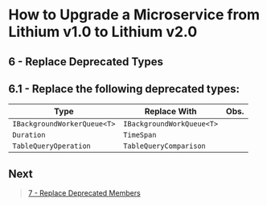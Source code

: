 # How to Upgrade a Microservice from Lithium v1.0 to Lithium v2.0

## 6 - Replace Deprecated Types

## 6.1 - Replace the following deprecated types:

| Type | Replace With | Obs. |
| - | - | - |
| `IBackgroundWorkerQueue<T>` | `IBackgroundWorkQueue<T>` | |
| `Duration` | `TimeSpan` | |
| `TableQueryOperation` | `TableQueryComparison` | |

## Next

> [7 - Replace Deprecated Members](./07-replace-deprecated-members.md)